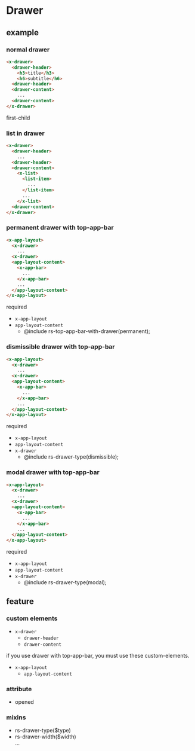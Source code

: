 # Drawer
## example
### normal drawer
```html
<x-drawer>
  <drawer-header>
    <h3>title</h3>
    <h6>subtitle</h6>
  <drawer-header>
  <drawer-content>
    ...
  <drawer-content>
</x-drawer>
```
first-child

### list in drawer
```html
<x-drawer>
  <drawer-header>
    ...
  <drawer-header>
  <drawer-content>
    <x-list>
      <list-item>
        ...
      </list-item>
      ...
    </x-list>
  <drawer-content>
</x-drawer>
```
### permanent drawer with top-app-bar
```html
<x-app-layout>
  <x-drawer>
    ...
  <x-drawer>
  <app-layout-content>
    <x-app-bar>
      ...
    </x-app-bar>
    ...
  </app-layout-content>
</x-app-layout>
```
required  
* `x-app-layout`
* `app-layout-content`
  * @include rs-top-app-bar-with-drawer(permanent);

### dismissible drawer with top-app-bar
```html
<x-app-layout>
  <x-drawer>
    ...
  <x-drawer>
  <app-layout-content>
    <x-app-bar>
      ...
    </x-app-bar>
    ...
  </app-layout-content>
</x-app-layout>
```
required  
* `x-app-layout`
* `app-layout-content`
* `x-drawer`  
  * @include rs-drawer-type(dismissible);
  
### modal drawer with top-app-bar
```html
<x-app-layout>
  <x-drawer>
    ...
  <x-drawer>
  <app-layout-content>
    <x-app-bar>
      ...
    </x-app-bar>
    ...
  </app-layout-content>
</x-app-layout>
```
required
* `x-app-layout`
* `app-layout-content`
* `x-drawer`  
  * @include rs-drawer-type(modal);

## feature
### custom elements
* `x-drawer`
  * `drawer-header`
  * `drawer-content`

if you use drawer with top-app-bar, you must use these custom-elements.
* `x-app-layout`  
  * `app-layout-content`

### attribute
* opened

### mixins
* rs-drawer-type($type)
* rs-drawer-width($width)  
  ...
